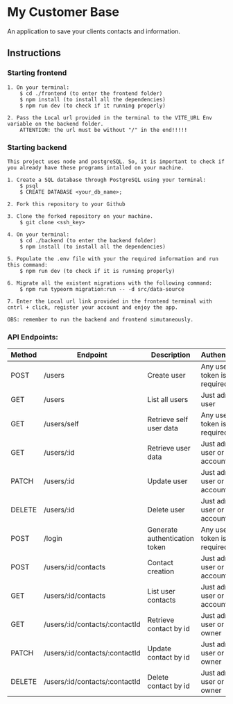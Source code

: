 # My Customer Base

An application to save your clients contacts and information.

## Instructions

### Starting frontend

    1. On your terminal:
        $ cd ./frontend (to enter the frontend folder)
        $ npm install (to install all the dependencies)
        $ npm run dev (to check if it running properly)

    2. Pass the Local url provided in the terminal to the VITE_URL Env variable on the backend folder.
        ATTENTION: the url must be without "/" in the end!!!!!

### Starting backend

    This project uses node and postgreSQL. So, it is important to check if you already have these programs intalled on your machine.

    1. Create a SQL database through PostgreSQL using your terminal:
        $ psql
        $ CREATE DATABASE <your_db_name>;

    2. Fork this repository to your Github

    3. Clone the forked repository on your machine.
        $ git clone <ssh_key>

    4. On your terminal:
        $ cd ./backend (to enter the backend folder)
        $ npm install (to install all the dependencies)

    5. Populate the .env file with your the required information and run this command:
        $ npm run dev (to check if it is running properly)

    6. Migrate all the existent migrations with the following command:
        $ npm run typeorm migration:run -- -d src/data-source

    7. Enter the Local url link provided in the frontend terminal with cntrl + click, register your account and enjoy the app.

    OBS: remember to run the backend and frontend simutaneously.

### API Endpoints:

| Method | Endpoint                       | Description                   | Authentication                   |
| ------ | ------------------------------ | ----------------------------- | -------------------------------- |
| POST   | /users                         | Create user                   | Any user, token is not required  |
| GET    | /users                         | List all users                | Just admin user                  |
| GET    | /users/self                    | Retrieve self user data       | Any user, token is not required  |
| GET    | /users/:id                     | Retrieve user data            | Just admin user or account owner |
| PATCH  | /users/:id                     | Update user                   | Just admin user or account owner |
| DELETE | /users/:id                     | Delete user                   | Just admin user or account owner |
| POST   | /login                         | Generate authentication token | Any user, token is not required  |
| POST   | /users/:id/contacts            | Contact creation              | Just admin user or account owner |
| GET    | /users/:id/contacts            | List user contacts            | Just admin user or account owner |
| GET    | /users/:id/contacts/:contactId | Retrieve contact by id        | Just admin user or contact owner |
| PATCH  | /users/:id/contacts/:contactId | Update contact by id          | Just admin user or contact owner |
| DELETE | /users/:id/contacts/:contactId | Delete contact by id          | Just admin user or contact owner |
